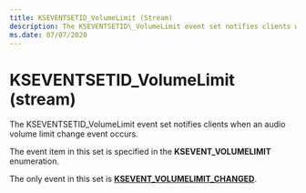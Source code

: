 ```yaml
---
title: KSEVENTSETID_VolumeLimit (Stream)
description: The KSEVENTSETID\_VolumeLimit event set notifies clients when an audio volume limit change event occurs.
ms.date: 07/07/2020
---
```


# KSEVENTSETID\_VolumeLimit (stream)

The KSEVENTSETID\_VolumeLimit event set notifies clients when an audio volume limit change event occurs.

The event item in this set is specified in the **KSEVENT\_VOLUMELIMIT** enumeration.

The only event in this set is [**KSEVENT\_VOLUMELIMIT\_CHANGED**](ksevent-volumelimit-changed.md).

